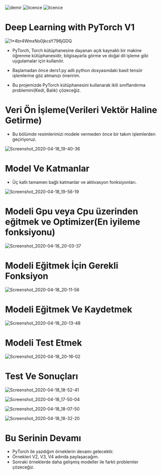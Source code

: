 ![demir](https://img.shields.io/badge/PyTorch-V1.2.0-red)
![licence](https://img.shields.io/badge/demir-ai-blueviolet)
![licence](https://img.shields.io/badge/Ahmet%20Furkan-DEM%C4%B0R-blue)

# Deep Learning with PyTorch V1

![1*4br4WmxNo0jkcsY796jGDQ](https://user-images.githubusercontent.com/54184905/79643126-1251de00-81aa-11ea-9718-fd829777e4d6.jpeg)

* PyTorch, Torch kütüphanesine dayanan açık kaynaklı bir makine öğrenme kütüphanesidir, bilgisayarla görme ve doğal dil işleme gibi uygulamalar için kullanılır.

* Başlamadan önce ders1.py adlı python dosyasındaki basit tensör işlemlerine göz atmanızı öneririm.

* Bu projemizde PyTorch kütüphanesini kullanarak ikili sınıflandırma problemini(Kedi, Balık) çözeceğiz.

# Veri Ön İşleme(Verileri Vektör Haline Getirme)

* Bu bölümde resimlerimizi modele vermeden önce bir takım işlemlerden geçiriyoruz.

![Screenshot_2020-04-18_19-40-36](https://user-images.githubusercontent.com/54184905/79643780-38c54880-81ad-11ea-91b5-b5c77e469db3.png)

# Model Ve Katmanlar

* Üç katlı tamamen bağlı katmanlar ve aktivasyon fonksiyonları.

![Screenshot_2020-04-18_19-56-19](https://user-images.githubusercontent.com/54184905/79644005-ce150c80-81ae-11ea-885e-baca99a36141.png)

# Modeli Gpu veya Cpu üzerinden eğitmek ve Optimizer(En iyileme fonksiyonu)

![Screenshot_2020-04-18_20-03-37](https://user-images.githubusercontent.com/54184905/79644175-d4f04f00-81af-11ea-86e9-c2bf0c4dfbd9.png)

# Modeli Eğitmek İçin Gerekli Fonksiyon

![Screenshot_2020-04-18_20-11-56](https://user-images.githubusercontent.com/54184905/79644336-f998f680-81b0-11ea-9e99-92aade1d2ca9.png)

# Modeli Eğitmek Ve Kaydetmek

![Screenshot_2020-04-18_20-13-48](https://user-images.githubusercontent.com/54184905/79644377-41b81900-81b1-11ea-8941-6a1c7e3bef66.png)

# Modeli Test Etmek

![Screenshot_2020-04-18_20-16-02](https://user-images.githubusercontent.com/54184905/79644411-8348c400-81b1-11ea-9533-b5b80d82d414.png)

# Test Ve Sonuçları

![Screenshot_2020-04-18_18-52-41](https://user-images.githubusercontent.com/54184905/79644452-c60a9c00-81b1-11ea-81aa-06205791af2c.png)

![Screenshot_2020-04-18_17-50-04](https://user-images.githubusercontent.com/54184905/79644447-be4af780-81b1-11ea-99eb-c9d75a8d761e.png)

![Screenshot_2020-04-18_18-07-50](https://user-images.githubusercontent.com/54184905/79644448-bee38e00-81b1-11ea-9adf-f655f28be722.png)

![Screenshot_2020-04-18_18-32-20](https://user-images.githubusercontent.com/54184905/79644450-bf7c2480-81b1-11ea-9106-333e5f3537da.png)

# Bu Serinin Devamı 

* PyTorch ile yazdığım örneklerin devamı gelecektir.
* Örnekleri V2, V3, V4 adında paylaşacağım.
* Sonraki örneklerde daha gelişmiş modeller ile farklı problemler çözeceğiz.
